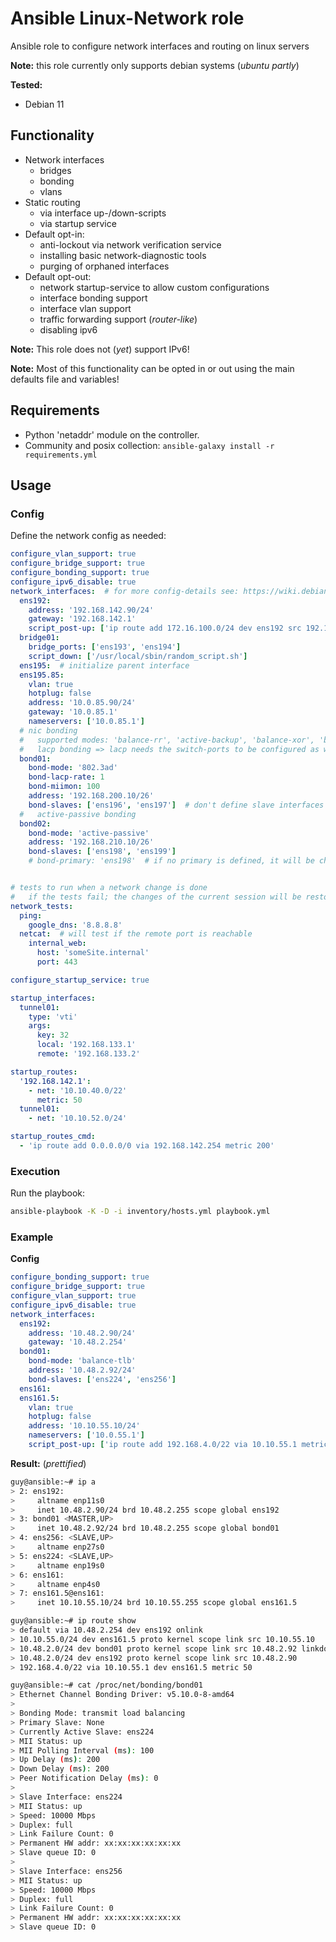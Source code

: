 # Ansible Linux-Network role

Ansible role to configure network interfaces and routing on linux servers 

**Note:** this role currently only supports debian systems (_ubuntu partly_)

**Tested:**
* Debian 11

## Functionality

* Network interfaces
  * bridges
  * bonding
  * vlans
* Static routing
  * via interface up-/down-scripts
  * via startup service
* Default opt-in:
  * anti-lockout via network verification service
  * installing basic network-diagnostic tools
  * purging of orphaned interfaces
* Default opt-out:
  * network startup-service to allow custom configurations
  * interface bonding support
  * interface vlan support
  * traffic forwarding support (_router-like_)
  * disabling ipv6

**Note:** This role does not (_yet_) support IPv6!

**Note:** Most of this functionality can be opted in or out using the main defaults file and variables!

## Requirements

* Python 'netaddr' module on the controller.
* Community and posix collection: ```ansible-galaxy install -r requirements.yml```

## Usage

### Config

Define the network config as needed:
```yaml
configure_vlan_support: true
configure_bridge_support: true
configure_bonding_support: true
configure_ipv6_disable: true
network_interfaces:  # for more config-details see: https://wiki.debian.org/NetworkConfiguration
  ens192:
    address: '192.168.142.90/24'
    gateway: '192.168.142.1'
    script_post-up: ['ip route add 172.16.100.0/24 dev ens192 src 192.168.142.90 via 192.168.142.10']
  bridge01:
    bridge_ports: ['ens193', 'ens194']
    script_down: ['/usr/local/sbin/random_script.sh']
  ens195:  # initialize parent interface
  ens195.85:
    vlan: true
    hotplug: false
    address: '10.0.85.90/24'
    gateway: '10.0.85.1'
    nameservers: ['10.0.85.1']
  # nic bonding
  #   supported modes: 'balance-rr', 'active-backup', 'balance-xor', 'broadcast', '802.3ad', 'balance-tlb', 'balance-alb', 'lacp' (lacp => alias for 802.3ad)
  #   lacp bonding => lacp needs the switch-ports to be configured as well
  bond01:
    bond-mode: '802.3ad'
    bond-lacp-rate: 1
    bond-miimon: 100
    address: '192.168.200.10/26'
    bond-slaves: ['ens196', 'ens197']  # don't define slave interfaces on their own
  #   active-passive bonding
  bond02:
    bond-mode: 'active-passive'
    address: '192.168.210.10/26'
    bond-slaves: ['ens198', 'ens199']
    # bond-primary: 'ens198'  # if no primary is defined, it will be chosen automatically


# tests to run when a network change is done
#   if the tests fail; the changes of the current session will be restored
network_tests:
  ping:
    google_dns: '8.8.8.8'
  netcat:  # will test if the remote port is reachable
    internal_web:
      host: 'someSite.internal'
      port: 443

configure_startup_service: true

startup_interfaces:
  tunnel01:
    type: 'vti'
    args:
      key: 32
      local: '192.168.133.1'
      remote: '192.168.133.2'

startup_routes:
  '192.168.142.1':
    - net: '10.10.40.0/22'
      metric: 50
  tunnel01:
    - net: '10.10.52.0/24'

startup_routes_cmd:
  - 'ip route add 0.0.0.0/0 via 192.168.142.254 metric 200'
```

### Execution

Run the playbook:
```bash
ansible-playbook -K -D -i inventory/hosts.yml playbook.yml
```

### Example


**Config**
```yaml
configure_bonding_support: true
configure_bridge_support: true
configure_vlan_support: true
configure_ipv6_disable: true
network_interfaces:
  ens192:
    address: '10.48.2.90/24'
    gateway: '10.48.2.254'
  bond01:
    bond-mode: 'balance-tlb'
    address: '10.48.2.92/24'
    bond-slaves: ['ens224', 'ens256']
  ens161:
  ens161.5:
    vlan: true
    hotplug: false
    address: '10.10.55.10/24'
    nameservers: ['10.0.55.1']
    script_post-up: ['ip route add 192.168.4.0/22 via 10.10.55.1 metric 50']
```

**Result:**
(_prettified_)
```bash
guy@ansible:~# ip a
> 2: ens192:
>     altname enp11s0
>     inet 10.48.2.90/24 brd 10.48.2.255 scope global ens192
> 3: bond01 <MASTER,UP>
>     inet 10.48.2.92/24 brd 10.48.2.255 scope global bond01
> 4: ens256: <SLAVE,UP>
>     altname enp27s0
> 5: ens224: <SLAVE,UP>
>     altname enp19s0
> 6: ens161:
>     altname enp4s0
> 7: ens161.5@ens161:
>     inet 10.10.55.10/24 brd 10.10.55.255 scope global ens161.5

guy@ansible:~# ip route show
> default via 10.48.2.254 dev ens192 onlink 
> 10.10.55.0/24 dev ens161.5 proto kernel scope link src 10.10.55.10 
> 10.48.2.0/24 dev bond01 proto kernel scope link src 10.48.2.92 linkdown 
> 10.48.2.0/24 dev ens192 proto kernel scope link src 10.48.2.90
> 192.168.4.0/22 via 10.10.55.1 dev ens161.5 metric 50

guy@ansible:~# cat /proc/net/bonding/bond01
> Ethernet Channel Bonding Driver: v5.10.0-8-amd64
> 
> Bonding Mode: transmit load balancing
> Primary Slave: None
> Currently Active Slave: ens224
> MII Status: up
> MII Polling Interval (ms): 100
> Up Delay (ms): 200
> Down Delay (ms): 200
> Peer Notification Delay (ms): 0
> 
> Slave Interface: ens224
> MII Status: up
> Speed: 10000 Mbps
> Duplex: full
> Link Failure Count: 0
> Permanent HW addr: xx:xx:xx:xx:xx:xx
> Slave queue ID: 0
> 
> Slave Interface: ens256
> MII Status: up
> Speed: 10000 Mbps
> Duplex: full
> Link Failure Count: 0
> Permanent HW addr: xx:xx:xx:xx:xx:xx
> Slave queue ID: 0
```